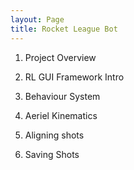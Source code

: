 ```yaml
---
layout: Page
title: Rocket League Bot
---
```


1. Project Overview

2. RL GUI Framework Intro

3. Behaviour System

4. Aeriel Kinematics

5. Aligning shots

6. Saving Shots

